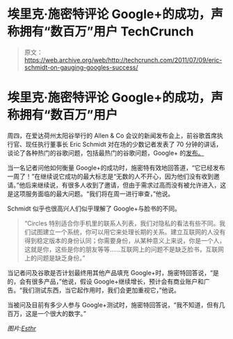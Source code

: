 # 埃里克·施密特评论 Google+的成功，声称拥有“数百万”用户 TechCrunch

> 原文：<https://web.archive.org/web/http://techcrunch.com/2011/07/09/eric-schmidt-on-gauging-googles-success/>

# 埃里克·施密特评论 Google+的成功，声称拥有“数百万”用户

周四，在爱达荷州太阳谷举行的 Allen & Co 会议的新闻发布会上，前谷歌首席执行官、现任执行董事长 Eric Schmidt 对在场的少数记者发表了 70 分钟的讲话，谈论了各种热门的谷歌问题，包括最热门的谷歌问题，Google+ 的[发布。](https://web.archive.org/web/20230204134211/https://techcrunch.com/2011/06/28/google-plus/)

当一名记者问他如何衡量 Google+的成功时，施密特有效地回答道，“它已经发布一周了！”在继续说它成功的最大标志是“无数的人不开心，因为他们没有收到邀请。”他后来继续说，有很多人收到了邀请，但由于需求过高而没有被允许进入，这是这项服务面临的最大问题。“我们将在周一进行审查，”他说。

Schmidt 似乎也很高兴人们似乎理解了 Google+与脸书的不同。

> “Circles 特别适合你手机里的联系人列表，我们对隐私的看法有些不同。我们试图建立一个系统，你可以用它来处理长期的关系。建立互联网的人没有得到稳定版本的身份认同；你需要身份，从某种意义上来说，你是一个人，这就是你，这些是你的朋友等等……互联网上的问题不是缺乏脸书，互联网上的问题是缺乏身份。”

当记者问及谷歌是否计划最终用其他产品填充 Google+时，施密特回答说，“是的，会有很多产品，”他说，假设 Google+继续增长，预计会有商业账户和广告。“我们测试东西，当它起作用时，我们会更加重视它，”他说。

当被问及目前有多少人参与 Google+测试时，施密特回答说，“我不知道，但有几百万，这是一个很大的数字。”

*图片:[Esthr](https://web.archive.org/web/20230204134211/http://www.flickr.com/photos/edyson/256955029/)*